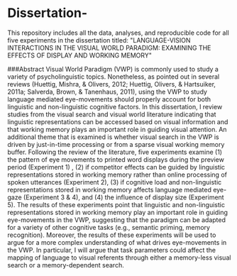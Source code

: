 # Dissertation-
This repository includes all the data, analyses, and reproducible code for all five experiments in the dissertation titled: "LANGUAGE-VISION INTERACTIONS IN THE VISUAL WORLD PARADIGM: EXAMINING THE EFFECTS OF DISPLAY AND WORKING MEMORY"

###Abstract
Visual World Paradigm (VWP) is commonly used to study a variety of psycholinguistic topics. Nonetheless, as pointed out in several reviews (Huettig, Mishra, & Olivers, 2012; Huettig, Olivers, & Hartsuiker, 2011a; Salverda, Brown, & Tanenhaus, 2011), using the VWP to study language mediated eye-movements should properly account for both linguistic and non-linguistic cognitive factors. In this dissertation, I review studies from the visual search and visual world literature indicating that linguistic representations can be accessed based on visual information and that working memory plays an important role in guiding visual attention. An additional theme that is examined is whether visual search in the VWP is driven by just-in-time processing or from a sparse visual working memory buffer. Following the review of the literature, five experiments examine (1) the pattern of eye movements to printed word displays during the preview period (Experiment 1) , (2) if competitor effects can be guided by linguistic representations stored in working memory rather than online processing of spoken utterances (Experiment 2), (3) if cognitive load and non-linguistic representations stored in working memory affects language mediated eye-gaze (Experiment 3 & 4), and (4) the influence of display size (Experiment 5). The results of these experiments point that linguistic and non-linguistic representations stored in working memory play an important role in guiding eye-movements in the VWP, suggesting that the paradigm can be adapted for a variety of other cognitive tasks (e.g., semantic priming, memory recognition). Moreover, the results of these experiments will be used to argue for a more complex understanding of what drives eye-movements in the VWP. In particular, I will argue that task parameters could affect the mapping of language to visual referents through either a memory-less visual search or a memory-dependent search.
